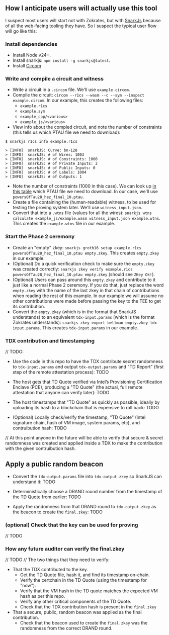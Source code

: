 ## How I anticipate users will actually use this tool

I suspect most users will start not with Zokrates, but with [SnarkJs](https://github.com/iden3/snarkjs) because of all the web-facing tooling they have. So I suspect the typical user flow will go like this:

### Install dependencies
- Install Node v24+.
- Install snarkjs: `npm install -g snarkjs@latest`.
- Install [Circom](https://docs.circom.io/getting-started/installation/)

### Write and compile a circuit and witness
- Write a circuit in a `.circom` file. We'll use `example.circom`.
- Compile the circuit: `circom --r1cs --wasm --c --sym --inspect example.circom`. In our example, this creates the following files:
	- `example.r1cs`
	- `example.sym`
	- `example_cpp/<various>`
	- `example_js/<various>`
- View info about the compled circuit, and note the number of constraints (this tells us which PTAU file we need to download):
```
$ snarkjs r1cs info example.r1cs

> [INFO]  snarkJS: Curve: bn-128
> [INFO]  snarkJS: # of Wires: 1003
> [INFO]  snarkJS: # of Constraints: 1000
> [INFO]  snarkJS: # of Private Inputs: 2
> [INFO]  snarkJS: # of Public Inputs: 0
> [INFO]  snarkJS: # of Labels: 1004
> [INFO]  snarkJS: # of Outputs: 1
```
- Note the number of constraints (1000 in this case). We can look up [in this table](https://github.com/iden3/snarkjs?tab=readme-ov-file#7-prepare-phase-2) which PTAU file we need to download. In our case, we'll use `powersOfTau28_hez_final_10.ptau`.
- Create a file containing the (human-readable) witness, to be used for testing the proving system later. We'll use `witness_input.json`.
- Convert that into a `.wtns` file (values for all the wires): `snarkjs wtns calculate example_js/example.wasm witness_input.json example.wtns`. This creates the `example.wtns` file in our example.

### Start the Phase 2 ceremony
- Create an "empty" zkey: `snarkjs groth16 setup example.r1cs powersOfTau28_hez_final_10.ptau empty.zkey`. This creates `empty.zkey` in our example.
- (Optional) Do a quick verification check to make sure the `empty.zkey` was created correctly: `snarkjs zkey verify example.r1cs powersOfTau28_hez_final_10.ptau empty.zkey` (should see `ZKey Ok!`).
- (Optional) Users can pass around this `empty.zkey` and contribute to it just like a normal Phase 2 ceremony. If you do that, just replace the word `empty.zkey` with the name of the last zkey in that chain of contributions when reading the rest of this example. In our example we will assume no other contributions were made before passing the key to the TEE to get its contribution.
- Convert the `empty.zkey` (which is in the format that SnarkJS understands) to an equivalent `tdx-input.params` (which is the format Zokrates understands): `snarkjs zkey export bellman empty.zkey tdx-input.params`. This creates `tdx-input.params` in our example.

### TDX contribution and timestamping
// TODO:
- Use the code in this repo to have the TDX contribute secret randomness to `tdx-input.params` and output `tdx-output.params` and "TD Report" (first step of the remote attestation process):  TODO

- The host gets that TD Quote verified via Intel’s Provisioning Certification Enclave (PCE), producing a "TD Quote" (the actual, full remote attestation that anyone can verify later): TODO

- The host timestamps that "TD Quote" as quickly as possible, ideally by uploading its hash to a blockchain that is expensive to roll back: TODO

- (Optional) Locally check/verify the timestamp, "TD Quote" (Intel signature chain, hash of VM image, system params, etc), and contruibution hash: TODO

// At this point anyone in the future will be able to verify that secure & secret randomness was created and applied inside a TDX to make the contribution with the given contruibution hash.

## Apply a public random beacon

- Convert the `tdx-output.params` file into `tdx-output.zkey` so SnarkJS can understand it: TODO

- Deterministically choose a DRAND round number from the timestamp of the TD Quote from earlier: TODO

- Apply the randomness from that DRAND round to `tdx-output.zkey` as the beacon to create the `final.zkey`: TODO

### (optional) Check that the key can be used for proving
// TODO

### How any future auditor can verify the final.zkey
// TODO
// The two things that they need to verify:
- That the TDX contributed to the key.
	- Get the TD Quote file, hash it, and find its timestamp on-chain.
	- Verify the certchain in the TD Quote (using the timestamp for "now").
	- Verify that the VM hash in the TD quote matches the expected VM hash as per this repo.
	- Verify any other critical components of the TD Quote.
	- Check that the TDX contribution hash is present in the `final.zkey`
- That a secure, public, random beacon was applied as the final contribution.
	- Check that the beacon used to create the `final.zkey` was the randomness from the correct DRAND round.
